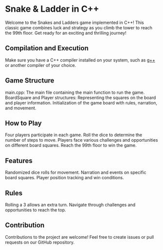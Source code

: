 # Snake & Ladder in C++

Welcome to the Snakes and Ladders game implemented in C++! This classic game combines luck and strategy as you climb the tower to reach the 99th floor. Get ready for an exciting and thrilling journey!

## Compilation and Execution

Make sure you have a C++ compiler installed on your system, such as [g++](https://gcc.gnu.org/) or another compiler of your choice.

## Game Structure
main.cpp: The main file containing the main function to run the game.
BoardSquare and Player structures: Representing the squares on the board and player information.
Initialization of the game board with rules, narration, and movement.

## How to Play
Four players participate in each game.
Roll the dice to determine the number of steps to move.
Players face various challenges and opportunities on different board squares.
Reach the 99th floor to win the game.

## Features
Randomized dice rolls for movement.
Narration and events on specific board squares.
Player position tracking and win conditions.

## Rules
Rolling a 3 allows an extra turn.
Navigate through challenges and opportunities to reach the top.

## Contribution
Contributions to the project are welcome! Feel free to create issues or pull requests on our GitHub repository.







